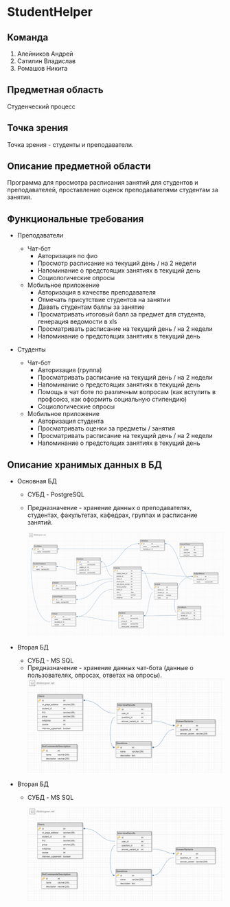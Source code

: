 # StudentHelper
## Команда
1. Алейников Андрей
2. Сатилин Владислав
3. Ромашов Никита

## Предметная область
Студенческий процесс

## Точка зрения
Точка зрения - студенты и преподаватели.

## Описание предметной области
Программа для просмотра расписания занятий для студентов и преподавателей, проставление оценок преподавателями студентам за занятия.

## Функциональные требования
- Преподаватели
  - Чат-бот
    - Авторизация по фио
    - Просмотр расписание на текущий день / на 2 недели
    - Напоминание о предстоящих занятиях в текущий день
	- Социологические опросы
  - Мобильное приложение
    - Авторизация в качестве преподавателя
    - Отмечать присутствие  студентов на занятии
    - Давать студентам баллы за занятие
    - Просматривать итоговый балл за предмет для студента, генерация ведомости в xls
    - Просматривать расписание на текущий день / на 2 недели
    - Напоминание о предстоящих занятиях в текущий день

- Студенты
  - Чат-бот
    - Авторизация (группа)
    - Просматривать расписание на текущий день / на 2 недели
    - Напоминание о предстоящих занятиях в текущий день
    - Помощь в чат боте по различным вопросам (как вступить в профсоюз, как оформить социальную стипендию)
	- Социологические опросы
  - Мобильное приложение
    - Авторизация студента
    - Просматривать оценки за предметы / занятия
    - Просматривать расписание на текущий день / на 2 недели
    - Напоминание о предстоящих занятиях в текущий день
## Описание хранимых данных в БД

- Основная БД
  - СУБД - PostgreSQL
  - Предназначение - хранение данных о преподавателях, студентах, факультетах, кафедрах, группах и расписание занятий.
  
	![DB1Schema](https://github.com/mloner/StudentHelper/blob/main/images/DB1Schema.png)
	
- Вторая БД
  - СУБД - MS SQL
  - Предназначение - хранение данных чат-бота (данные о пользователях, опросах, ответах на опросы).
	![DB2Schema](https://github.com/mloner/StudentHelper/blob/main/images/DB2Schema.png)
	
- Вторая БД
  - СУБД - MS SQL
  
	![DB2Schema](https://github.com/mloner/StudentHelper/blob/main/images/DB2Schema.png)
	